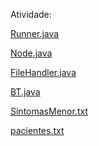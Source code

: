 Atividade:

[Runner.java]()

[Node.java]()

[FileHandler.java]()

[BT.java]()

[SintomasMenor.txt]()

[pacientes.txt]()
